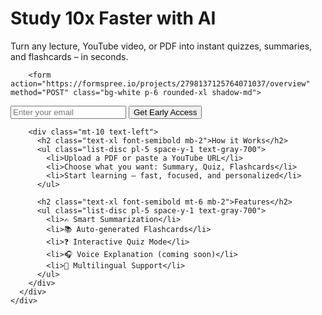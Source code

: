 <!DOCTYPE html>
<html lang="en">
  <head>
    <meta charset="UTF-8" />
    <meta name="viewport" content="width=device-width, initial-scale=1.0" />
    <title>AI Study Buddy</title>
    <script src="https://cdn.tailwindcss.com"></script>
  </head>
  <body class="bg-gradient-to-b from-blue-50 to-white text-gray-800">
    <div class="min-h-screen flex flex-col items-center justify-center px-4">
      <div class="max-w-2xl w-full text-center">
        <h1 class="text-4xl sm:text-5xl font-bold mb-4 text-blue-700">Study 10x Faster with AI</h1>
        <p class="text-lg sm:text-xl mb-8">Turn any lecture, YouTube video, or PDF into instant quizzes, summaries, and flashcards – in seconds.</p>

        <form action="https://formspree.io/projects/2798137125764071037/overview" method="POST" class="bg-white p-6 rounded-xl shadow-md">
  <input type="email" name="email" placeholder="Enter your email"
    class="w-full p-3 rounded-lg border border-gray-300 mb-4 focus:outline-none focus:ring-2 focus:ring-blue-400"
    required />
  <button type="submit"
    class="w-full bg-blue-600 hover:bg-blue-700 text-white font-semibold py-3 rounded-lg transition">
    Get Early Access
  </button>
</form>

        <div class="mt-10 text-left">
          <h2 class="text-xl font-semibold mb-2">How it Works</h2>
          <ul class="list-disc pl-5 space-y-1 text-gray-700">
            <li>Upload a PDF or paste a YouTube URL</li>
            <li>Choose what you want: Summary, Quiz, Flashcards</li>
            <li>Start learning — fast, focused, and personalized</li>
          </ul>

          <h2 class="text-xl font-semibold mt-6 mb-2">Features</h2>
          <ul class="list-disc pl-5 space-y-1 text-gray-700">
            <li>✍️ Smart Summarization</li>
            <li>📚 Auto-generated Flashcards</li>
            <li>❓ Interactive Quiz Mode</li>
            <li>🎧 Voice Explanation (coming soon)</li>
            <li>💬 Multilingual Support</li>
          </ul>
        </div>
      </div>
    </div>
  </body>
</html>
